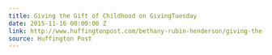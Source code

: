 ```yaml
---
title: Giving the Gift of Childhood on GivingTuesday
date: 2015-11-16 00:00:00 Z
link: http://www.huffingtonpost.com/bethany-rubin-henderson/giving-the-gift-of-childh_b_8555710.html?1447680249
source: Huffington Post
---
```


